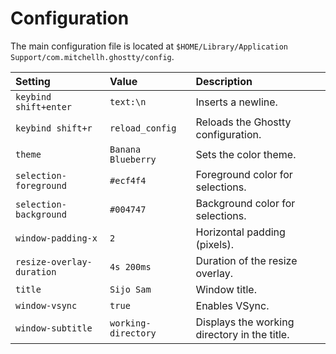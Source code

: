 # Configuration

The main configuration file is located at `$HOME/Library/Application Support/com.mitchellh.ghostty/config`.

| Setting                   | Value               | Description                                  |
| :------------------------ | :------------------ | :------------------------------------------- |
| `keybind shift+enter`     | `text:\n`           | Inserts a newline.                           |
| `keybind shift+r`         | `reload_config`     | Reloads the Ghostty configuration.           |
| `theme`                   | `Banana Blueberry`  | Sets the color theme.                        |
| `selection-foreground`    | `#ecf4f4`           | Foreground color for selections.             |
| `selection-background`    | `#004747`           | Background color for selections.             |
| `window-padding-x`        | `2`                 | Horizontal padding (pixels).                 |
| `resize-overlay-duration` | `4s 200ms`          | Duration of the resize overlay.              |
| `title`                   | `Sijo Sam`          | Window title.                                |
| `window-vsync`            | `true`              | Enables VSync.                               |
| `window-subtitle`         | `working-directory` | Displays the working directory in the title. |
